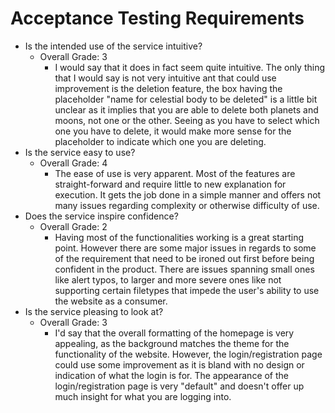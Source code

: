 # Acceptance Testing Requirements

- Is the intended use of the service intuitive?
  - Overall Grade: 3
    - I would say that it does in fact seem quite intuitive. The only thing that I would say is not very intuitive ant that could use improvement is the deletion feature, the box having the placeholder "name for celestial body to be deleted" is a little bit unclear as it implies that you are able to delete both planets and moons, not one or the other. Seeing as you have to select which one you have to delete, it would make more sense for the placeholder to indicate which one you are deleting.
- Is the service easy to use?
  - Overall Grade: 4
    - The ease of use is very apparent. Most of the features are straight-forward and require little to new explanation for execution. It gets the job done in a simple manner and offers not many issues regarding complexity or otherwise difficulty of use.
- Does the service inspire confidence?
  - Overall Grade: 2
    - Having most of the functionalities working is a great starting point. However there are some major issues in regards to some of the requirement that need to be ironed out first before being confident in the product. There are issues spanning small ones like alert typos, to larger and more severe ones like not supporting certain filetypes that impede the user's ability to use the website as a consumer.
- Is the service pleasing to look at?
  - Overall Grade: 3
    - I'd say that the overall formatting of the homepage is very appealing, as the background matches the theme for the functionality of the website. However, the login/registration page could use some improvement as it is bland with no design or indication of what the login is for. The appearance of the login/registration page is very "default" and doesn't offer up much insight for what you are logging into. 